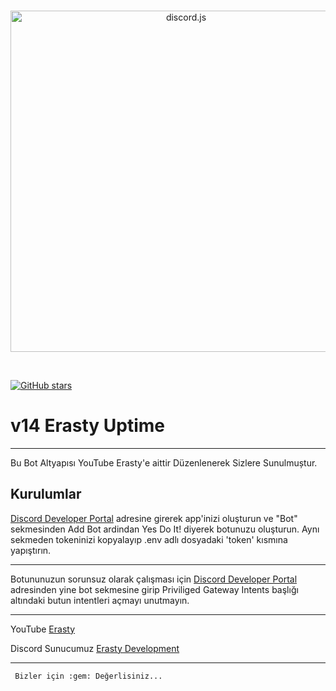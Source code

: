 <div align="center">
	<br />
	<p>
		<a href="https://discord.js.org"><img src="https://discord.js.org/static/logo.svg" width="546" alt="discord.js" /></a>
	</p>
	<br />
	<p>

</div>

[![GitHub stars](https://img.shields.io/github/stars/Just-Some-Bots/v14-Erasty-Uptime.svg)](https://github.com/ErastyX/v14-Erasty-Uptime/stargazers)

# v14 Erasty Uptime



--------------------------------------


Bu Bot Altyapısı YouTube Erasty'e aittir Düzenlenerek Sizlere Sunulmuștur.


## Kurulumlar

[Discord Developer Portal](https://discord.com/developers/applications/) adresine girerek app'inizi oluşturun ve "Bot" sekmesinden Add Bot ardindan Yes Do It! diyerek botunuzu oluşturun. Aynı sekmeden tokeninizi kopyalayıp .env adlı dosyadaki 'token' kısmına yapıştırın.

---
Botununuzun sorunsuz olarak çalışması için [Discord Developer Portal](https://discord.com/developers/applications/) adresinden yine bot sekmesine girip Priviliged Gateway Intents başlığı altındaki butun intentleri açmayı unutmayın.

---
YouTube [Erasty](https://www.youtube.com/channel/UC-nU4WHUTfr3KJJmxD_2Twg/?sub_confirmation=1)

Discord Sunucumuz [Erasty Development](https://discord.gg/PqDVN6D47c)

--------------------------------------


      
     Bizler için :gem: Değerlisiniz...
